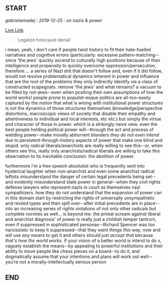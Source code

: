 ## START

_gabrielamadej : 2019-12-25 : on nazis & power_

[Live Link](https://curiouscat.me/gabrielamadej/post/1024494502)

> Legalize holocaust denial

i mean, yeah, i don't care if people twist history to fit their hate-fuelled narratives and cognitive errors (particularly: excessive 
pattern-matching--since 'the jews' quickly ascend to culturally high positions because of their intelligence and propensity to quickly 
overcome oppression/persecution, therefore.... a series of Nazi shit that doesn't follow and, even if it did follow, would not resolve 
problematical dynamics inherent in power and influence that are the root of the problems they only indirectly identify via a class of 
constructed scapegoats. remove 'the jews' and what remains? a vacuum to be filled by not-jews--even when positing their own assumptions of 
how the world works! people prone to populist-esque politics are all-too-easily captured by the notion that what is wrong with institutional 
power structures is not the dynamics of those structures themselves (knowledge/perspective distortions, macroscopic views of society that 
disable their empathy and attentiveness to individual and local interests, etc etc.) but simply the virtue and character of those in power. 
which is a strikingly naive view. even the best people holding political power will--through the act and process of wielding power--make 
morally abhorrent blunders *they do not even intend* due to persistent-through-history aspects of power that make one blind and stupid. only 
radical liberals/anarchists are really willing to see this--or, when others see this, really only anarchists/radical liberals are willing to 
take this observation to its inevitable conclusion: the abolition of power.

furthermore i'm a free speech absolutist who is frequently sent into hysterical laughter when non-anarchist and even some anarchist radical 
leftists misunderstand the danger of certain legal precedents being set--and evidently misunderstand state power in general--when they civil 
rights defense lawyers who represent nazis in court as themselves nazi sympathizers. how they do not understand that the expansion of power 
can in this domain start by restricting the rights of universally unsympathetic and reviled types and then spill over--after initial 
precedents are in place--into an increasing series of rights violations of not only other radicals but complete normies as well... is beyond 
me. the primal scream against liberal and anarchist diagnosis' of power is really just a childish temper tantrum, even if suppressed in 
sophisticated personas--Richard Spencer was too narcissistic to keep it suppressed--that they *want things this way, now* and will use *any 
means* to get it and others should just *accept that* because *that's how the world works*. if your vision of a better world is intend to do 
x, vaguely establish the means--by appealing to powerful institutions and their ability to move people like chess pieces on a board--to do 
it, and dogmatically assume that your intentions and plans will work out well--you're not a morally-intellectually serious person

## END
